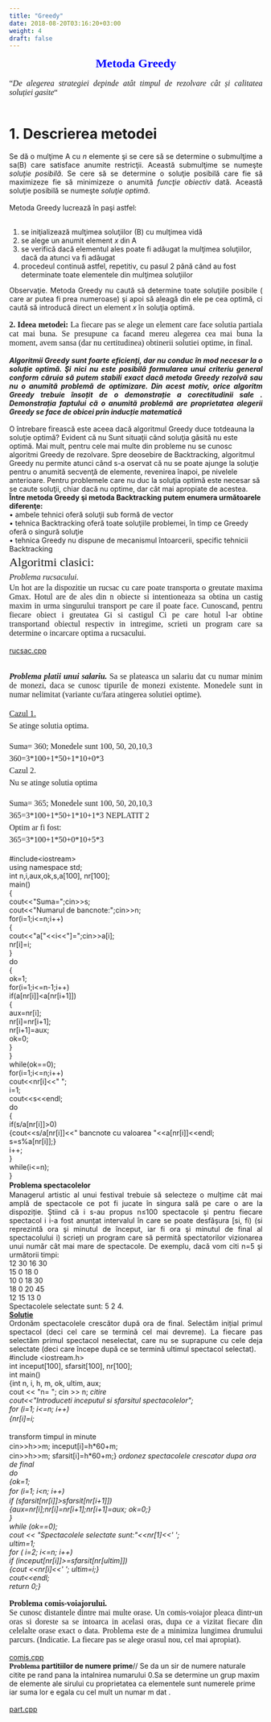 ```yaml
---
title: "Greedy"
date: 2018-08-20T03:16:20+03:00
weight: 4
draft: false
---
```


<html>
  <body>
    <div class="wiki" id="content_view" style="display: block;">
<span style="display: block; text-align: center;"><strong><span style="color: #0000ff; font-family: 'Times New Roman','serif'; font-size: 24px;"><span class="wiki_link_ext">Metoda Greedy</span></span></strong></span><br />
<span style="display: block; font-family: 'Times New Roman',serif; font-size: 16px; text-align: justify;">“<em>De alegerea strategiei depinde atât timpul de rezolvare cât și calitatea soluției gasite</em>“</span><br />
<h1 id="toc0"><a name="x1. Descrierea metodei"></a>1. Descrierea metodei</h1>
 <span style="display: block; text-align: justify;">Se dă o mulţime A cu <em>n</em> elemente şi se cere să se determine o submulţime a sa(B) care satisface anumite restricţii. Această submulţime se numeşte <em>soluţie posibilă</em>. Se cere să se determine o soluţie posibilă care fie să maximizeze fie să minimizeze o anumită <em>funcţie obiectiv</em> dată. Această soluţie posibilă se numeşte <em>soluţie optimă</em>.</span><br />
<span style="display: block; text-align: justify;">Metoda Greedy lucrează în paşi astfel:</span><br />
<ol><li>se iniţializează mulţimea soluţiilor (B) cu mulţimea vidă</li><li>se alege un anumit element <em>x</em> <span style="font-family: Arial,Helvetica,sans-serif;">din </span> A</li><li>se verifică dacă elementul ales poate fi adăugat la mulţimea soluţiilor, dacă da atunci va fi adăugat</li><li>procedeul continuă astfel, repetitiv, cu pasul 2 până când au fost determinate toate elementele din mulţimea soluţiilor</li></ol><span style="display: block; text-align: justify;">Observaţie. Metoda Greedy nu caută să determine toate soluţiile posibile ( care ar putea fi prea numeroase) şi apoi să aleagă din ele pe cea optimă, ci caută să introducă direct un element <em>x</em> în soluţia optimă.</span><br />
<span style="display: block; text-align: justify;"><strong><span style="font-family: 'Times New Roman','serif'; font-size: 16px;">2. Ideea metodei: </span></strong><span style="font-family: 'Times New Roman','serif'; font-size: 16px;">La fiecare pas se alege un element care face solutia partiala cat mai buna. Se presupune ca facand mereu alegerea cea mai buna la moment, avem sansa (dar nu certitudinea) obtinerii solutiei optime, in final.</span></span><span style="display: block; text-align: justify;"><br />
<strong><em>Algoritmii Greedy sunt foarte eficienți, dar nu conduc în mod necesar la o soluție optimă. Şi nici nu este posibilă formularea unui criteriu general conform căruia să putem stabili exact dacă metoda Greedy rezolvă sau nu o anumită problemă de optimizare. Din acest motiv, orice algoritm Greedy trebuie însoțit de o demonstrație a corectitudinii sale . Demonstrația faptului că o anumită problemă are proprietatea alegerii Greedy se face de obicei prin inducție matematică</em></strong><br />
</span><br />
O întrebare firească este aceea dacă algoritmul Greedy duce totdeauna la soluţie optimă? Evident că nu Sunt situaţii când soluţia găsită nu este optimă. Mai mult, pentru cele mai multe din probleme nu se cunosc algoritmi Greedy de rezolvare. Spre deosebire de Backtracking, algoritmul Greedy nu permite atunci când s-a oservat că nu se poate ajunge la soluţie pentru o anumită secvenţă de elemente, revenirea înapoi, pe nivelele anterioare. Pentru problemele care nu duc la soluţia optimă este necesar să se caute soluţii, chiar dacă nu optime, dar cât mai apropiate de acestea.<br />
<strong>Între metoda Greedy şi metoda Backtracking putem enumera următoarele diferenţe:</strong><br />
• ambele tehnici oferă soluţii sub formă de vector<br />
• tehnica Backtracking oferă toate soluţiile problemei, în timp ce Greedy oferă o singură soluţie<br />
• tehnica Greedy nu dispune de mecanismul întoarcerii, specific tehnicii Backtracking<br />
<span style="display: block; line-height: 1.5; text-align: justify;"><span style="font-family: 'Times New Roman','serif'; font-size: 24px;">Algoritmi clasici:</span></span><span style="display: block; line-height: 1.5; text-align: justify;"><em><span style="font-family: 'Times New Roman','serif'; font-size: 16px;">Problema rucsacului. </span></em></span><span style="display: block; font-family: 'Times New Roman',serif; font-size: 16px; text-align: justify;">Un hot are la dispozitie un rucsac cu care poate transporta o greutate maxima Gmax. Hotul are de ales din n obiecte si intentioneaza sa obtina un castig maxim in urma singurului transport pe care il poate face. Cunoscand, pentru fiecare obiect i greutatea Gi si castigul Ci pe care hotul l-ar obtine transportand obiectul respectiv in intregime, scrieti un program care sa determine o incarcare optima a rucsacului.</span><br />
<a href="/files/rucsac.cpp">rucsac.cpp</a><br />
<br />
<br />
<span style="display: block; text-align: justify;"><strong><em><span style="font-family: 'Times New Roman','serif'; font-size: 16px;">Problema platii unui salariu. </span></em></strong><span style="font-family: 'Times New Roman','serif'; font-size: 16px;">Sa se plateasca un salariu dat cu numar minim de monezi, daca se cunosc tipurile de monezi existente. Monedele sunt in numar nelimitat (variante cu/fara atingerea solutiei optime).</span></span><br />
<span style="display: block; font-family: 'Times New Roman',serif; font-size: 16px; line-height: 1.5; text-align: justify;"><u>Cazul 1.</u></span><span style="display: block; font-family: 'Times New Roman',serif; font-size: 16px; line-height: 1.5; text-align: justify;">Se atinge solutia optima.</span><br />
<span style="font-family: 'Times New Roman',serif; font-size: 16px; line-height: 1.5; text-align: justify;">Suma= 360; Monedele sunt 100, 50, 20,10,3</span><br />
<span style="font-family: 'Times New Roman',serif; font-size: 16px; line-height: 1.5; text-align: justify;">360=3*100+1*50+1*10+0*3</span><br />
<span style="font-family: 'Times New Roman',serif; font-size: 16px; line-height: 1.5; text-align: justify;">Cazul 2.</span><br />
<span style="display: block; font-family: 'Times New Roman',serif; font-size: 16px; line-height: 1.5; text-align: justify;">Nu se atinge solutia optima</span><br />
<span style="font-family: 'Times New Roman',serif; font-size: 16px; line-height: 1.5; text-align: justify;">Suma= 365; Monedele sunt 100, 50, 20,10,3</span><br />
<span style="font-family: 'Times New Roman',serif; font-size: 16px; line-height: 1.5; text-align: justify;">365=3*100+1*50+1*10+1*3 NEPLATIT 2</span><br />
<span style="font-family: 'Times New Roman',serif; font-size: 16px; line-height: 1.5; text-align: justify;">Optim ar fi fost:</span><br />
<span style="font-family: 'Times New Roman',serif; font-size: 16px; line-height: 1.5; text-align: justify;">365=3*100+1*50+0*10+5*3</span><br />
<br />
#include&lt;iostream&gt;<br />
using namespace std;<br />
int n,i,aux,ok,s,a[100], nr[100];<br />
main()<br />
{<br />
cout&lt;&lt;&quot;Suma=&quot;;cin&gt;&gt;s;<br />
cout&lt;&lt;&quot;Numarul de bancnote:&quot;;cin&gt;&gt;n;<br />
for(i=1;i&lt;=n;i++)<br />
{<br />
cout&lt;&lt;&quot;a[&quot;&lt;&lt;i&lt;&lt;&quot;]=&quot;;cin&gt;&gt;a[i];<br />
nr[i]=i;<br />
}<br />
do<br />
{<br />
ok=1;<br />
for(i=1;i&lt;=n-1;i++)<br />
if(a[nr[i]]&lt;a[nr[i+1]])<br />
{<br />
aux=nr[i];<br />
nr[i]=nr[i+1];<br />
nr[i+1]=aux;<br />
ok=0;<br />
}<br />
}<br />
while(ok==0);<br />
for(i=1;i&lt;=n;i++)<br />
cout&lt;&lt;nr[i]&lt;&lt;&quot; &quot;;<br />
i=1;<br />
cout&lt;&lt;s&lt;&lt;endl;<br />
do<br />
{<br />
if(s/a[nr[i]]&gt;0)<br />
{cout&lt;&lt;s/a[nr[i]]&lt;&lt;&quot; bancnote cu valoarea &quot;&lt;&lt;a[nr[i]]&lt;&lt;endl;<br />
s=s%a[nr[i]];}<br />
i++;<br />
}<br />
while(i&lt;=n);<br />
}<br />
<strong><span style="line-height: 1.5; text-align: justify;">Problema spectacolelor</span></strong><br />
<span style="display: block; text-align: justify;">Managerul artistic al unui festival trebuie să selecteze o mulțime cât mai amplă de spectacole ce pot fi jucate în singura sală pe care o are la dispoziție. Ştiind că i s-au propus n≤100 spectacole şi pentru fiecare spectacol i i-a fost anunțat intervalul în care se poate desfăşura [si, fi) (si reprezintă ora şi minutul de început, iar fi ora şi minutul de final al spectacolului i) scrieți un program care să permită spectatorilor vizionarea unui număr cât mai mare de spectacole. De exemplu, dacă vom citi n=5 şi următorii timpi:<br />
12 30 16 30<br />
15 0 18 0<br />
10 0 18 30<br />
18 0 20 45<br />
12 15 13 0<br />
Spectacolele selectate sunt: 5 2 4.<br />
<strong><u>Soluție</u></strong><br />
Ordonăm spectacolele crescător după ora de final. Selectăm inițial primul spectacol (deci cel care se termină cel mai devreme). La fiecare pas selectăm primul spectacol neselectat, care nu se suprapune cu cele deja selectate (deci care începe după ce se termină ultimul spectacol selectat).<br />
#include &lt;iostream.h&gt;<br />
int inceput[100], sfarsit[100], nr[100];<br />
int main()<br />
{int n, i, h, m, ok, ultim, aux;<br />
cout &lt;&lt; &quot;n= &quot;; cin &gt;&gt; n; <em>citire</em><br />
<em>cout&lt;&lt;&quot;Introduceti inceputul si sfarsitul spectacolelor&quot;;</em><br />
<em>for (i=1; i&lt;=n; i++)</em><br />
<em><span style="line-height: 1.5;"> {nr[i]=i; </span></em></span><br />
transform timpul in minute<br />
<span style="line-height: 1.5;">cin&gt;&gt;h&gt;&gt;m; inceput[i]=h*60+m;</span><br />
cin&gt;&gt;h&gt;&gt;m; sfarsit[i]=h*60+m;} <em>ordonez spectacolele crescator dupa ora de final</em><br />
<em>do</em><br />
<em>{ok=1;</em><br />
<em><span style="line-height: 1.5;">for (i=1; i&lt;n; i++)</span></em><br />
<em>if (sfarsit[nr[i]]&gt;sfarsit[nr[i+1]])</em><br />
<em>{aux=nr[i];nr[i]=nr[i+1];nr[i+1]=aux; ok=0;}</em><br />
<em>}</em><br />
<em>while (ok==0);</em><br />
<em>cout &lt;&lt; &quot;Spectacolele selectate sunt:&quot;&lt;&lt;nr[1]&lt;&lt;' ';</em><br />
<em>ultim=1;</em><br />
<em>for ( i=2; i&lt;=n; i++)</em><br />
<em>if (inceput[nr[i]]&gt;=sfarsit[nr[ultim]])</em><br />
<em>{cout &lt;&lt;nr[i]&lt;&lt;' '; ultim=i;}</em><br />
<em>cout&lt;&lt;endl;</em><br />
<em>return 0;}</em><br />
<br />
<strong><span style="font-family: 'Times New Roman','serif'; font-size: 16px;">Problema comis-voiajorului. </span></strong><br />
<span style="display: block; font-family: 'Times New Roman',serif; font-size: 16px; text-align: justify;">Se cunosc distantele dintre mai multe orase. Un comis-voiajor pleaca dintr-un oras si doreste sa se intoarca in acelasi oras, dupa ce a vizitat fiecare din celelalte orase exact o data. Problema este de a minimiza lungimea drumului parcurs. (Indicatie. La fiecare pas se alege orasul nou, cel mai apropiat).</span><br />
<a href="/files/comis.cpp">comis.cpp</a><br />
<strong><span style="font-family: 'Calibri','sans-serif'; font-size: 14.6667px;">Problema</span> partitiilor de numere prime</strong>// Se da un sir de numere naturale citite pe rand pana la intalnirea numarului 0.Sa se determine un grup maxim de elemente ale sirului cu proprietatea ca elementele sunt numerele prime iar suma lor e egala cu cel mult un numar m dat .<br />
<br />
<span style="display: block; text-align: justify;"><a href="/files/part.cpp">part.cpp</a></span>
    </div>
  </body>
</html>